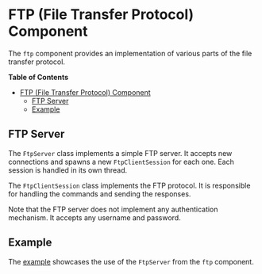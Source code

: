 # FTP (File Transfer Protocol) Component

The `ftp` component provides an implementation of various parts of the file
transfer protocol.

<!-- markdown-toc start - Don't edit this section. Run M-x markdown-toc-refresh-toc -->
**Table of Contents**

- [FTP (File Transfer Protocol) Component](#ftp-file-transfer-protocol-component)
  - [FTP Server](#ftp-server)
  - [Example](#example)

<!-- markdown-toc end -->

## FTP Server

The `FtpServer` class implements a simple FTP server. It accepts new connections
and spawns a new `FtpClientSession` for each one. Each session is handled in its
own thread.

The `FtpClientSession` class implements the FTP protocol. It is responsible for
handling the commands and sending the responses.

Note that the FTP server does not implement any authentication mechanism. It
accepts any username and password.

## Example

The [example](./example) showcases the use of the `FtpServer` from the `ftp`
component.

